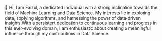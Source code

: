 📌 Hi, I am Faizul, a dedicated individual with a strong inclination towards the field of Machine Learning and Data Science. My interests lie in exploring data, applying algorithms, and harnessing the power of data-driven insights.With a persistent dedication to continuous learning and progress in this ever-evolving domain, I am enthusiastic about creating a meaningful influence through my contributions in Data Science.
